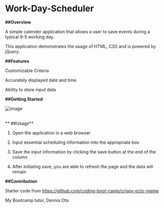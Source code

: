 # Work-Day-Scheduler<br>

**##Overview**<br>

A simple calender application that allows a user to save events during a typical 9-5 working day. <br>

This application demonstrates the usage of HTML, CSS and is powered by jQuery. <br>

**##Features**<br>

Customizable Criteria<br>

Accurately displayed date and time<br>

Ability to store input data<br>

**##Getting Started**


![image](https://github.com/CoralDarling/Work-Day-Scheduler/assets/109124878/6fa51740-3675-4032-a752-2827c6c4dda5)


<br>
** ##Usage** <br>

1. Open the application in a web browser
   
2. Input essential scheduling information into the appropriate box
   
3. Save the input information by clicking the save button at the end of the column
   
4. After initiating save, you are able to refresh the page and the data will remain

**##Contribution** <br>

Starter code from https://github.com/coding-boot-camp/crispy-octo-meme<br>

My Bootcamp tutor, Dennis Ota<br>

